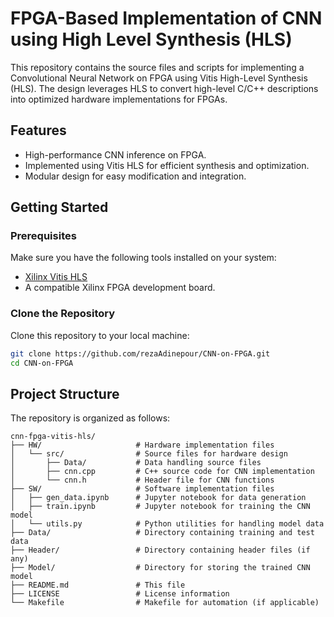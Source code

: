 # FPGA-Based Implementation of CNN using High Level Synthesis (HLS)

This repository contains the source files and scripts for implementing a Convolutional Neural Network on FPGA using Vitis High-Level Synthesis (HLS). The design leverages HLS to convert high-level C/C++ descriptions into optimized hardware implementations for FPGAs.

## Features

- High-performance CNN inference on FPGA.
- Implemented using Vitis HLS for efficient synthesis and optimization.
- Modular design for easy modification and integration.

## Getting Started

### Prerequisites

Make sure you have the following tools installed on your system:

- [Xilinx Vitis HLS](https://www.xilinx.com/products/design-tools/vitis.html)
- A compatible Xilinx FPGA development board.

### Clone the Repository

Clone this repository to your local machine:

```bash
git clone https://github.com/rezaAdinepour/CNN-on-FPGA.git
cd CNN-on-FPGA
```

## Project Structure

The repository is organized as follows:
```
cnn-fpga-vitis-hls/
├── HW/                     # Hardware implementation files
│   └── src/                # Source files for hardware design
│       ├── Data/           # Data handling source files
│       ├── cnn.cpp         # C++ source code for CNN implementation
│       └── cnn.h           # Header file for CNN functions
├── SW/                     # Software implementation files
│   ├── gen_data.ipynb      # Jupyter notebook for data generation
│   ├── train.ipynb         # Jupyter notebook for training the CNN model
│   └── utils.py            # Python utilities for handling model data
├── Data/                   # Directory containing training and test data
├── Header/                 # Directory containing header files (if any)
├── Model/                  # Directory for storing the trained CNN model
├── README.md               # This file
├── LICENSE                 # License information
└── Makefile                # Makefile for automation (if applicable)
```
